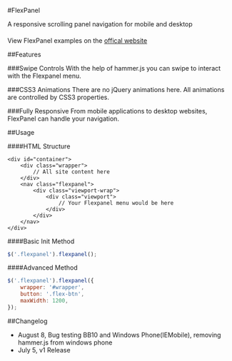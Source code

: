 #FlexPanel

A responsive scrolling panel navigation for mobile and desktop

####
View FlexPanel examples on the [offical website](http://cnkt.ca/flexpanel/)

##Features

###Swipe Controls
With the help of hammer.js you can swipe to interact with the Flexpanel menu.


###CSS3 Animations
There are no jQuery animations here. All animations are controlled by CSS3 properties.

###Fully Responsive
From mobile applications to desktop websites, FlexPanel can handle your navigation.

##Usage

####HTML Structure
```
<div id="container">
	<div class="wrapper">
		// All site content here
	</div>
	<nav class="flexpanel">
		<div class="viewport-wrap">
			<div class="viewport">
				// Your Flexpanel menu would be here
			</div>
		</div>
	</nav>
</div>
```

####Basic Init Method
```javascript
$('.flexpanel').flexpanel();
```

####Advanced Method
```javascript
$('.flexpanel').flexpanel({
    wrapper: '#wrapper',
    button: '.flex-btn',
	maxWidth: 1200,    
});
```

##Changelog
- August 8, Bug testing BB10 and Windows Phone(IEMobile), removing hammer.js from windows phone
- July 5, v1 Release


